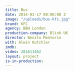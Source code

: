 ```yaml
---
title: Bus
date: 2014-03-17 00:00:00 Z
image: "/uploads/bus-kfc.jpg"
brand: KFC
agency: BBH London
production-company: Blink UK
director: Benito Montorio
with: Alwin Kutchler
imdb: 
video: 281611462
layout: project
is-in-production: 
---
```


